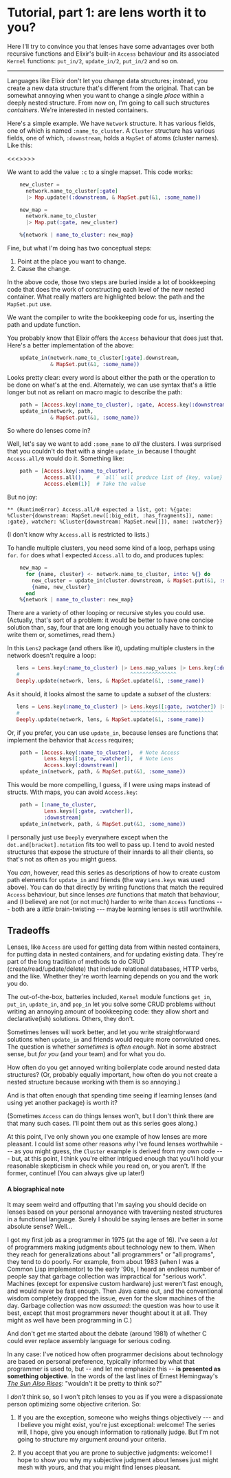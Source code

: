 # Tutorial, part 1: are lens worth it to you?

Here I'll try to convince you that lenses have some advantages over
both recursive functions and Elixir's built-in `Access` behaviour and its
associated `Kernel` functions: `put_in/2`, `update_in/2`, `put_in/2`
and so on.

---

Languages like Elixir don't let you change data structures; instead,
you create a new data structure that's different from the
original. That can be somewhat annoying when you want to change a
single _place_ within a deeply nested structure. From now on, I'm
going to call such structures *containers*. We're interested in nested
containers.

Here's a simple example. We have `Network` structure. It has various
fields, one of which is named `:name_to_cluster`. A `Cluster`
structure has various fields, one of which, `:downstream`, holds a
`MapSet` of atoms (cluster names). Like this:

<<<<PICK>>>>>

We want to add the value `:c` to
a single mapset. This code works:


```elixir
    new_cluster =
      network.name_to_cluster[:gate]
      |> Map.update!(:downstream, & MapSet.put(&1, :some_name))

    new_map =
      network.name_to_cluster
      |> Map.put(:gate, new_cluster)

    %{network | name_to_cluster: new_map}
```

Fine, but what I'm doing has two conceptual steps:

1. Point at the place you want to change.
2. Cause the change.

In the above code, those two steps are buried inside a lot of
bookkeeping code that does the work of constructing each level of the
new nested container. What really matters are highlighted below: the
path and the `MapSet.put` use.


We want the compiler to write the bookkeeping code for us, inserting
the path and update function.

You probably know that Elixir offers the `Access` behaviour that does
just that. Here's a better implementation of the above:

```elixir
    update_in(network.name_to_cluster[:gate].downstream,
              & MapSet.put(&1, :some_name))
```

Looks pretty clear: every word is about either the path or the
operation to be done on what's at the end. Alternately, we can use
syntax that's a little longer but not as reliant on macro magic to
describe the path:

```elixir
    path = [Access.key(:name_to_cluster), :gate, Access.key(:downstream)]
    update_in(network, path,
              & MapSet.put(&1, :some_name))
```

So where do lenses come in?

Well, let's say we want to add `:some_name` to *all* the clusters. I
was surprised that you couldn't do that with a single `update_in`
because I thought `Access.all/0` would do it. Something like:

```elixir
    path = [Access.key(:name_to_cluster),
            Access.all(),    # `all` will produce list of {key, value} tuples.
            Access.elem(1)]  # Take the value
```

But no joy:

```
** (RuntimeError) Access.all/0 expected a list, got: %{gate: %Cluster{downstream: MapSet.new([:big_edit, :has_fragments]), name: :gate}, watcher: %Cluster{downstream: MapSet.new([]), name: :watcher}}
```

(I don't know why `Access.all` is restricted to lists.)

To handle multiple clusters, you need some kind of a loop, perhaps
using `for`. `for` does what I expected `Access.all` to do, and
produces tuples:


```elixir
    new_map =
      for {name, cluster} <- network.name_to_cluster, into: %{} do
        new_cluster = update_in(cluster.downstream, & MapSet.put(&1, :some_name))
        {name, new_cluster}
      end
    %{network | name_to_cluster: new_map}
```

There are a variety of other looping or recursive styles you could use. (Actually,
that's sort of a problem: it would be better to have one concise
solution than, say, four that are long enough you actually have to
think to write them or, sometimes, read them.)


In this `Lens2` package (and others like it), updating multiple
clusters in the network doesn't require a loop:

```elixir
   lens = Lens.key(:name_to_cluster) |> Lens.map_values |> Lens.key(:downstream)
   #                                    ^^^^^^^^^^^^^^^
   Deeply.update(network, lens, & MapSet.update(&1, :some_name))
```

As it should, it looks almost the same to update a *subset* of the clusters:

```elixir
   lens = Lens.key(:name_to_cluster) |> Lens.keys([:gate, :watcher]) |> Lens.key(:downstream)
   #                                    ^^^^^^^^^^^^^^^^^^^^^^^^^^^
   Deeply.update(network, lens, & MapSet.update(&1, :some_name))
```

Or, if you prefer, you can use `update_in`, because lenses are
functions that implement the behavior that `Access` requires;


```elixir
    path = [Access.key(:name_to_cluster),  # Note Access
            Lens.keys([:gate, :watcher]),  # Note Lens
            Access.key(:downstream)]
    update_in(network, path, & MapSet.put(&1, :some_name))
```

This would be more compelling, I guess, if I were using maps instead
of structs. With maps, you can avoid `Access.key`:


```elixir
    path = [:name_to_cluster,
            Lens.keys([:gate, :watcher]),
            :downstream]
    update_in(network, path, & MapSet.put(&1, :some_name))
```

I personally just use `Deeply` everywhere except when the
`dot.and[bracket].notation` fits too well to pass up. I tend to avoid
nested structures that expose the structure of their innards to all
their clients, so that's not as often as you might guess.

You *can*, however, read this series as descriptions of how to create
custom path elements for `update_in` and friends (the way `Lens.keys`
was used above). You can do that directly by writing functions that
match the required `Access` behaviour, but since lenses *are*
functions that match that behaviour, and (I believe) are not (or not
much) harder to write than `Access` functions --- both are a *little*
brain-twisting --- maybe learning lenses is still worthwhile.

## Tradeoffs

Lenses, like `Access` are used for getting data from within nested
containers, for putting data in nested containers, and for updating
existing data. They're part of the long tradition of methods to do
CRUD (create/read/update/delete) that include relational databases,
HTTP verbs, and the like. Whether they're worth learning depends on
you and the work you do.

The out-of-the-box, batteries included, `Kernel` module functions
`get_in`, `put_in`, `update_in`, and `pop_in` let you solve some CRUD
problems without writing an annoying amount of bookkeeping code: they allow
short and declarative(ish) solutions. Others, they don't.

Sometimes lenses will work better, and let you write straightforward
solutions when `update_in` and friends would require more convoluted
ones. The question is whether *sometimes* is *often enough*. Not in
some abstract sense, but *for you* (and your team) and for what you do.

How often do you get annoyed writing boilerplate code around nested
data structures? (Or, probably equally important, how often do you not
create a nested structure because working with them is so annoying.)

And is that often enough that spending time seeing if learning lenses
(and using yet another package) is worth it?

(Sometimes `Access` can do things lenses won't, but I don't
think there are that many such cases. I'll point them out as this
series goes along.)

At this point, I've only shown you one example of how lenses are more
pleasant. I could list some other reasons why I've found lenses
worthwhile --- as you might guess, the `Cluster` example is derived
from my own code --- but, at this point, I think you're either
intrigued enough that you'll hold your reasonable skepticism in check
while you read on, or you aren't. If the former, continue! (You can
always give up later!)

#### A biographical note

It may seem weird and offputting that I'm saying you should decide on
lenses based on your personal annoyance with traversing nested
structures in a functional language. Surely I should be saying lenses
are better in some absolute sense? Well...

I got my first job as a programmer in 1975 (at the age of 16). I've
seen a *lot* of programmers making judgments about technology new to
them. When they reach for generalizations about "all programmers" or
"all programs", they tend to do poorly. For example, from about 1983 (when I was
a Common Lisp implementor) to the early '90s, I heard an endless
number of people say that garbage collection was impractical for
"serious work". Machines (except for expensive custom hardware) just
weren't fast enough, and would never be fast enough. Then Java came out, and the conventional wisdom
completely dropped the issue, even for the slow machines of the day. Garbage collection was now *assumed*: the
question was how to use it best, except that most
programmers never thought about it at all. They might as well have been programming in C.)

And don't get me started about the debate (around 1981) of whether C could ever replace assembly language for serious coding.

In any case: I've noticed how often programmer decisions about
technology are based on personal preference, typically informed by
what that programmer is used to, but -- and let me emphasize this --
**is presented as something objective**. In the words of the last
lines of Ernest Hemingway's
[*The Sun Also Rises*](https://en.wikipedia.org/wiki/The_Sun_Also_Rises):
"wouldn't it be pretty to think so?"

I *don't* think so, so I won't pitch lenses to you as if you were a
dispassionate person optimizing some objective criterion. So:

1. If you are the exception, someone who weighs things objectively ---
   and I believe you might exist, you're just exceptional: welcome!
   The series will, I hope, give you enough information to rationally
   judge. But I'm not going to structure my argument around your
   criteria.

2. If you accept that you are prone to subjective judgments: welcome!
   I hope to show you why my subjective judgment about lenses just
   might mesh with yours, and that you might find lenses pleasant.